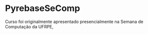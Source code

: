 # PyrebaseSeComp
Curso foi originalmente apresentado presencialmente na Semana de Computação da UFRPE,
